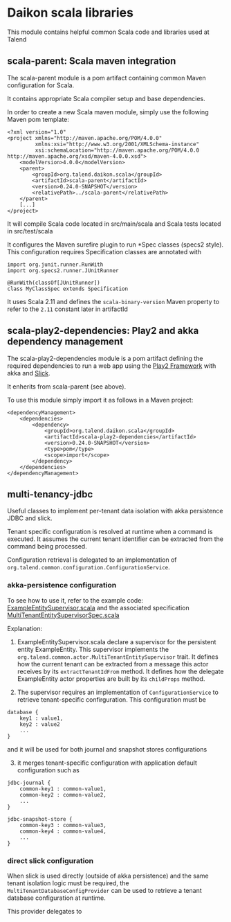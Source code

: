 # Daikon scala libraries

This module contains helpful common Scala code and libraries used at Talend

## scala-parent: Scala maven integration

The scala-parent module is a pom artifact containing common Maven configuration for Scala.

It contains appropriate Scala compiler setup and base dependencies.

In order to create a new Scala maven module, simply use the following Maven pom template:

```
<?xml version="1.0"
<project xmlns="http://maven.apache.org/POM/4.0.0"
         xmlns:xsi="http://www.w3.org/2001/XMLSchema-instance"
         xsi:schemaLocation="http://maven.apache.org/POM/4.0.0 http://maven.apache.org/xsd/maven-4.0.0.xsd">
    <modelVersion>4.0.0</modelVersion>
    <parent>
        <groupId>org.talend.daikon.scala</groupId>
        <artifactId>scala-parent</artifactId>
        <version>0.24.0-SNAPSHOT</version>
        <relativePath>../scala-parent</relativePath>
    </parent>
    [...]
</project>
```

It will compile Scala code located in src/main/scala and Scala tests located in src/test/scala

It configures the Maven surefire plugin to run *Spec classes (specs2 style). This configuration requires Specification classes are annotated with

```
import org.junit.runner.RunWith
import org.specs2.runner.JUnitRunner

@RunWith(classOf[JUnitRunner])
class MyClassSpec extends Specification
```

It uses Scala 2.11 and defines the `scala-binary-version` Maven property to refer to the `2.11` constant later in artifactId

## scala-play2-dependencies: Play2 and akka dependency management

The scala-play2-dependencies module is a pom artifact defining the required dependencies to run a web app using the [Play2 Framework](https://www.playframework.com/) with akka and [Slick](http://slick.lightbend.com/).

It enherits from scala-parent (see above).

To use this module simply import it as follows in a Maven project:

```
<dependencyManagement>
    <dependencies>
        <dependency>
            <groupId>org.talend.daikon.scala</groupId>
            <artifactId>scala-play2-dependencies</artifactId>
            <version>0.24.0-SNAPSHOT</version>
            <type>pom</type>
            <scope>import</scope>
        </dependency>
    </dependencies>
</dependencyManagement>
```

## multi-tenancy-jdbc

Useful classes to implement per-tenant data isolation with akka persistence JDBC and slick.

Tenant specific configuration is resolved at runtime when a command is executed. It assumes the current tenant identifier can be extracted from the command being processed.

Configuration retrieval is delegated to an implementation of `org.talend.common.configuration.ConfigurationService`.

### akka-persistence configuration

To see how to use it, refer to the example code: [ExampleEntitySupervisor.scala](src/test/scala/org/talend/common/actor/ExampleEntitySupervisor.scala) and the associated specification [MultiTenantEntitySupervisorSpec.scala](src/test/scala/org/talend/common/actor/MultiTenantEntitySupervisorSpec.scala)

Explanation:

1) ExampleEntitySupervisor.scala  declare a supervisor for the persistent entity ExampleEntity. This supervisor implements the `org.talend.common.actor.MultiTenantEntitySupervisor` trait. It defines how the current tenant can be extracted from a message this actor receives by its `extractTenantIdFrom` method. It defines how the delegate ExampleEntity actor properties are built by its `childProps` method. 

2) The supervisor requires an implementation of `ConfigurationService` to retrieve tenant-specific confirguration. This configuration must be 

```
database {
    key1 : value1,
    key2 : value2
    ...
}
```

and it will be used for both journal and snapshot stores configurations

3) it merges tenant-specific configuration with application default configuration such as

```
jdbc-journal {
    common-key1 : common-value1,
    common-key2 : common-value2,
    ...
}

jdbc-snapshot-store {
    common-key3 : common-value3,
    common-key4 : common-value4,
    ...
}
```

### direct slick configuration

When slick is used directly (outside of akka persistence) and the same tenant isolation logic must be required, the `MultiTenantDatabaseConfigProvider` can be used to retrieve a tenant database configuration at runtime.

This provider delegates to 

